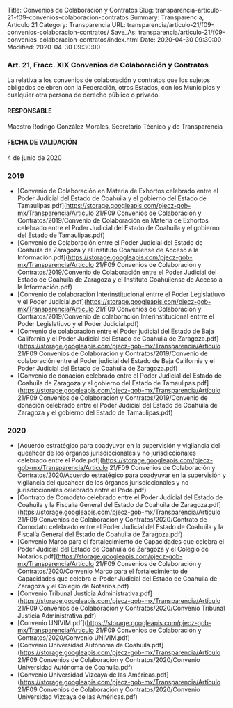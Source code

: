 Title: Convenios de Colaboración y Contratos
Slug: transparencia-articulo-21-f09-convenios-colaboracion-contratos
Summary: Transparencia, Artículo 21
Category: Transparencia
URL: transparencia/articulo-21/f09-convenios-colaboracion-contratos/
Save_As: transparencia/articulo-21/f09-convenios-colaboracion-contratos/index.html
Date: 2020-04-30 09:30:00
Modified: 2020-04-30 09:30:00


### Art. 21, Fracc. XIX Convenios de Colaboración y Contratos

La relativa a los convenios de colaboración y contratos que los sujetos obligados celebren con la Federación, otros Estados, con los Municipios y cualquier otra persona de derecho público o privado.

#### RESPONSABLE

Maestro Rodrigo González Morales, Secretario Técnico y de Transparencia

#### FECHA DE VALIDACIÓN

4 de junio de 2020

### 


### 2019


* [Convenio de Colaboración en Materia de Exhortos celebrado entre el Poder Judicial del Estado de Coahuila y el gobierno del Estado de Tamaulipas.pdf](https://storage.googleapis.com/pjecz-gob-mx/Transparencia/Artículo 21/F09 Convenios de Colaboración y Contratos/2019/Convenio de Colaboración en Materia de Exhortos celebrado entre el Poder Judicial del Estado de Coahuila y el gobierno del Estado de Tamaulipas.pdf)
* [Convenio de Colaboración entre el Poder Judicial del Estado de Coahuila de Zaragoza y el Instituto Coahuilense de Acceso a la Información.pdf](https://storage.googleapis.com/pjecz-gob-mx/Transparencia/Artículo 21/F09 Convenios de Colaboración y Contratos/2019/Convenio de Colaboración entre el Poder Judicial del Estado de Coahuila de Zaragoza y el Instituto Coahuilense de Acceso a la Información.pdf)
* [Convenio de colaboración Interinstitucional entrre el Poder Legislatiuvo y el Poder Judicial.pdf](https://storage.googleapis.com/pjecz-gob-mx/Transparencia/Artículo 21/F09 Convenios de Colaboración y Contratos/2019/Convenio de colaboración Interinstitucional entrre el Poder Legislatiuvo y el Poder Judicial.pdf)
* [Convenio de colaboración entre el Poder judicial del Estado de Baja California y el Poder Judicial del Estado de Coahuila de Zaragoza.pdf](https://storage.googleapis.com/pjecz-gob-mx/Transparencia/Artículo 21/F09 Convenios de Colaboración y Contratos/2019/Convenio de colaboración entre el Poder judicial del Estado de Baja California y el Poder Judicial del Estado de Coahuila de Zaragoza.pdf)
* [Convenio de donación celebrado entre el Poder Judicial del Estado de Coahuila de Zaragoza y el gobierno del Estado de Tamaulipas.pdf](https://storage.googleapis.com/pjecz-gob-mx/Transparencia/Artículo 21/F09 Convenios de Colaboración y Contratos/2019/Convenio de donación celebrado entre el Poder Judicial del Estado de Coahuila de Zaragoza y el gobierno del Estado de Tamaulipas.pdf)


### 2020


* [Acuerdo estratégico para coadyuvar en la supervisión y vigilancia del queahcer de los órganos jurisdiccionales y no jurisdiccionales  celebrado entre el Pode.pdf](https://storage.googleapis.com/pjecz-gob-mx/Transparencia/Artículo 21/F09 Convenios de Colaboración y Contratos/2020/Acuerdo estratégico para coadyuvar en la supervisión y vigilancia del queahcer de los órganos jurisdiccionales y no jurisdiccionales  celebrado entre el Pode.pdf)
* [Contrato de Comodato celebrado entre el Poder Judicial del Estado de Coahuila y la Fiscalía General del Estado de Coahuila de Zaragoza.pdf](https://storage.googleapis.com/pjecz-gob-mx/Transparencia/Artículo 21/F09 Convenios de Colaboración y Contratos/2020/Contrato de Comodato celebrado entre el Poder Judicial del Estado de Coahuila y la Fiscalía General del Estado de Coahuila de Zaragoza.pdf)
* [Convenio Marco para el fortalecimiento de Capacidades que celebra el Poder Judicial del Estado de Coahuila de Zaragoza y el Colegio de Notarios.pdf](https://storage.googleapis.com/pjecz-gob-mx/Transparencia/Artículo 21/F09 Convenios de Colaboración y Contratos/2020/Convenio Marco para el fortalecimiento de Capacidades que celebra el Poder Judicial del Estado de Coahuila de Zaragoza y el Colegio de Notarios.pdf)
* [Convenio Tribunal Justicia Administrativa.pdf](https://storage.googleapis.com/pjecz-gob-mx/Transparencia/Artículo 21/F09 Convenios de Colaboración y Contratos/2020/Convenio Tribunal Justicia Administrativa.pdf)
* [Convenio UNIVIM.pdf](https://storage.googleapis.com/pjecz-gob-mx/Transparencia/Artículo 21/F09 Convenios de Colaboración y Contratos/2020/Convenio UNIVIM.pdf)
* [Convenio Universidad Autónoma de Coahuila.pdf](https://storage.googleapis.com/pjecz-gob-mx/Transparencia/Artículo 21/F09 Convenios de Colaboración y Contratos/2020/Convenio Universidad Autónoma de Coahuila.pdf)
* [Convenio Universidad Vizcaya de las Américas.pdf](https://storage.googleapis.com/pjecz-gob-mx/Transparencia/Artículo 21/F09 Convenios de Colaboración y Contratos/2020/Convenio Universidad Vizcaya de las Américas.pdf)


